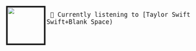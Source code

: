 

<img border="4" align="left" width="100" height="100" src="https:&#x2F;&#x2F;lastfm.freetls.fastly.net&#x2F;i&#x2F;u&#x2F;174s&#x2F;574db9d1528b064ca2faaf557f564bda.jpg">


<big><pre>
🎵  Currently listening to  [Taylor Swift - Blank Space](https://www.youtube.com/results?search_query=Taylor Swift+Blank Space)</br></br>
</pre></big>

